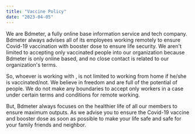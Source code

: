 ```yaml
---
title: "Vaccine Policy"
date: "2023-04-05"
---
```


We are Bdmeter, a fully online base information service and tech company. Bdmeter always advises all of its employees working remotely to ensure Covid-19 vaccination with booster dose to ensure life security. We aren't limited to accepting only vaccinated people into our organization because Bdmeter is only online based, and no close contact is related to our organization's terms.

So, whoever is working with , is not limited to working from home if he/she is vaccinated/not. We believe in freedom and are full of the potential of people. We do not make any boundaries to accept only workers in a case under certain terms and conditions for remote working.

But, Bdmeter always focuses on the healthier life of all our members to ensure maximum outputs. As we advise you to ensure the Covid-19 vaccine and booster dose as soon as possible to make your life safe and safe for your family friends and neighbor.

